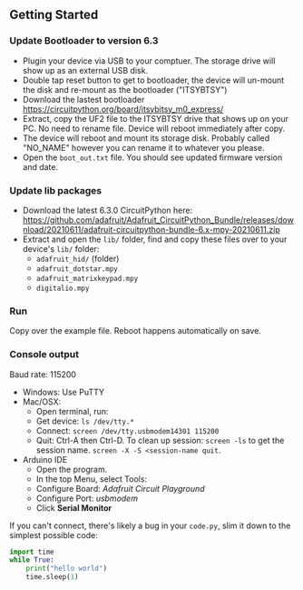 ## Getting Started

### Update Bootloader to version 6.3
- Plugin your device via USB to your comptuer. The storage drive will show up as an external USB disk.
- Double tap reset button to get to bootloader, the device will un-mount the disk and re-mount as the bootloader ("ITSYBTSY")
- Download the lastest bootloader https://circuitpython.org/board/itsybitsy_m0_express/
- Extract, copy the UF2 file to the ITSYBTSY drive that shows up on your PC. No need to rename file. Device will reboot immediately after copy.
- The device will reboot and mount its storage disk. Probably called "NO_NAME" however you can rename it to whatever you please.
- Open the `boot_out.txt` file. You should see updated firmware version and date.

### Update lib packages
- Download the latest 6.3.0 CircuitPython here: https://github.com/adafruit/Adafruit_CircuitPython_Bundle/releases/download/20210611/adafruit-circuitpython-bundle-6.x-mpy-20210611.zip
- Extract and open the `lib/` folder, find and copy these files over to your device's `lib/` folder:
  - `adafruit_hid/` (folder)
  - `adafruit_dotstar.mpy`
  - `adafruit_matrixkeypad.mpy`
  - `digitalio.mpy`

### Run 

Copy over the example file. Reboot happens automatically on save.

### Console output

Baud rate: 115200

 - Windows: Use PuTTY
 - Mac/OSX:
   - Open terminal, run:
   - Get device: `ls /dev/tty.*`
   - Connect: `screen /dev/tty.usbmodem14301 115200`
   - Quit: Ctrl-A then Ctrl-D. To clean up session: `screen -ls` to get the session name. `screen -X -S <session-name quit`.
 - Arduino IDE
   - Open the program.
   - In the top Menu, select Tools:
   - Configure Board: *Adafruit Circuit Playground*
   - Configure Port: *usbmodem*
   - Click **Serial Monitor**

If you can't connect, there's likely a bug in your `code.py`, slim it down to the simplest possible code:

```python
import time
while True:
    print("hello world")
    time.sleep(1)
```
